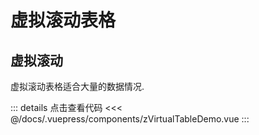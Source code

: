 # 虚拟滚动表格

## 虚拟滚动

虚拟滚动表格适合大量的数据情况.

<ClientOnly><zVirtualTableDemo/></ClientOnly>

::: details 点击查看代码
<<< @/docs/.vuepress/components/zVirtualTableDemo.vue
:::
